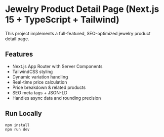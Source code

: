 # Jewelry Product Detail Page (Next.js 15 + TypeScript + Tailwind)

This project implements a full-featured, SEO-optimized jewelry product detail page.

## Features

- Next.js App Router with Server Components
- TailwindCSS styling
- Dynamic variation handling
- Real-time price calculation
- Price breakdown & related products
- SEO meta tags + JSON-LD
- Handles async data and rounding precision

## Run Locally

```bash
npm install
npm run dev
```
